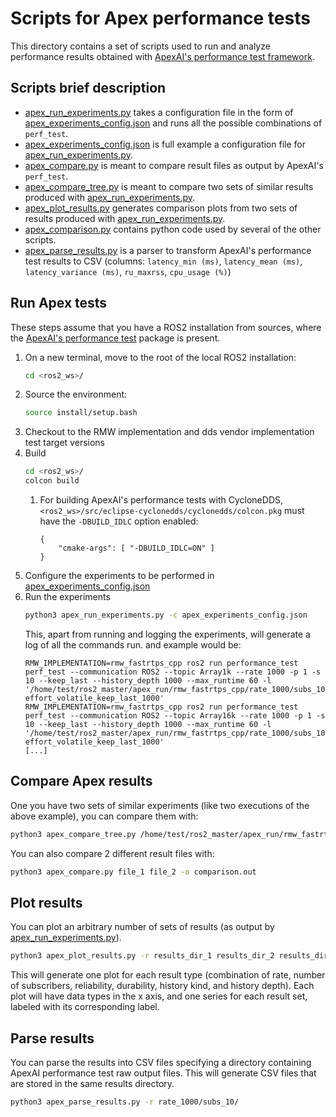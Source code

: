 # Scripts for Apex performance tests
This directory contains a set of scripts used to run and analyze performance results obtained with [ApexAI's performance test framework](https://gitlab.com/ApexAI/performance_test/).

## Scripts brief description
* [apex_run_experiments.py](apex_run_experiments.py) takes a configuration file in the form of [apex_experiments_config.json](apex_experiments_config.json) and runs all the possible combinations of `perf_test`.
* [apex_experiments_config.json](apex_experiments_config.json) is full example a configuration file for [apex_run_experiments.py](apex_run_experiments.py).
* [apex_compare.py](apex_compare.py) is meant to compare result files as output by ApexAI's `perf_test`.
* [apex_compare_tree.py](apex_compare_tree.py) is meant to compare two sets of similar results produced with [apex_run_experiments.py](apex_run_experiments.py).
* [apex_plot_results.py](apex_plot_results.py) generates comparison plots from two sets of results produced with [apex_run_experiments.py](apex_run_experiments.py).
* [apex_comparison.py](apex_comparison.py) contains python code used by several of the other scripts.
* [apex_parse_results.py](apex_parse_results.py) is a parser to transform ApexAI's performance test results to CSV (columns: `latency_min (ms)`, `latency_mean (ms)`, `latency_variance (ms)`, `ru_maxrss`, `cpu_usage (%)`)

## Run Apex tests
These steps assume that you have a ROS2 installation from sources, where the [ApexAI's performance test](https://gitlab.com/ApexAI/performance_test/) package is present.

1. On a new terminal, move to the root of the local ROS2 installation:
    ```bash
    cd <ros2_ws>/
    ```
1. Source the environment:
    ```bash
    source install/setup.bash
    ```
1. Checkout to the RMW implementation and dds vendor implementation test target versions
1. Build
    ```bash
    cd <ros2_ws>/
    colcon build
    ```
    1. For building ApexAI's performance tests with CycloneDDS, `<ros2_ws>/src/eclipse-cyclonedds/cyclonedds/colcon.pkg` must have the `-DBUILD_IDLC` option enabled:
        ```
        {
            "cmake-args": [ "-DBUILD_IDLC=ON" ]
        }
        ```
1. Configure the experiments to be performed in [apex_experiments_config.json](apex_experiments_config.json)
1. Run the experiments
    ```bash
    python3 apex_run_experiments.py -c apex_experiments_config.json
    ```
    This, apart from running and logging the experiments, will generate a log of all the commands run. and example would be:
    ```
    RMW_IMPLEMENTATION=rmw_fastrtps_cpp ros2 run performance_test perf_test --communication ROS2 --topic Array1k --rate 1000 -p 1 -s 10 --keep_last --history_depth 1000 --max_runtime 60 -l '/home/test/ros2_master/apex_run/rmw_fastrtps_cpp/rate_1000/subs_10/best-effort_volatile_keep_last_1000'
    RMW_IMPLEMENTATION=rmw_fastrtps_cpp ros2 run performance_test perf_test --communication ROS2 --topic Array16k --rate 1000 -p 1 -s 10 --keep_last --history_depth 1000 --max_runtime 60 -l '/home/test/ros2_master/apex_run/rmw_fastrtps_cpp/rate_1000/subs_10/best-effort_volatile_keep_last_1000'
    [...]
    ```

## Compare Apex results
One you have two sets of similar experiments (like two executions of the above example), you can compare them with:
```bash
python3 apex_compare_tree.py /home/test/ros2_master/apex_run/rmw_fastrtps_cpp_1/ /home/test/ros2_master/apex_run/rmw_fastrtps_cpp_2/ -R 1000 -S 10 -o comparison.out
```

You can also compare 2 different result files with:
```bash
python3 apex_compare.py file_1 file_2 -o comparison.out
```

## Plot results
You can plot an arbitrary number of sets of results (as output by [apex_run_experiments.py](apex_run_experiments.py)).
```bash
python3 apex_plot_results.py -r results_dir_1 results_dir_2 results_dir_3 -s label_1 label_2 label_3 -p plots_dir
```
This will generate one plot for each result type (combination of rate, number of subscribers, reliability, durability, history kind, and history depth). Each plot will have data types in the x axis, and one series for each result set, labeled with its corresponding label.

## Parse results
You can parse the results into CSV files specifying a directory containing ApexAI performance test raw output files. This will generate CSV files that are stored in the same results directory.
```bash
python3 apex_parse_results.py -r rate_1000/subs_10/
```
